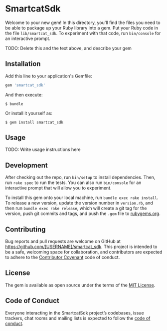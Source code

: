 # SmartcatSdk

Welcome to your new gem! In this directory, you'll find the files you need to be able to package up your Ruby library into a gem. Put your Ruby code in the file `lib/smartcat_sdk`. To experiment with that code, run `bin/console` for an interactive prompt.

TODO: Delete this and the text above, and describe your gem

## Installation

Add this line to your application's Gemfile:

```ruby
gem 'smartcat_sdk'
```

And then execute:

    $ bundle

Or install it yourself as:

    $ gem install smartcat_sdk

## Usage

TODO: Write usage instructions here

## Development

After checking out the repo, run `bin/setup` to install dependencies. Then, run `rake spec` to run the tests. You can also run `bin/console` for an interactive prompt that will allow you to experiment.

To install this gem onto your local machine, run `bundle exec rake install`. To release a new version, update the version number in `version.rb`, and then run `bundle exec rake release`, which will create a git tag for the version, push git commits and tags, and push the `.gem` file to [rubygems.org](https://rubygems.org).

## Contributing

Bug reports and pull requests are welcome on GitHub at https://github.com/[USERNAME]/smartcat_sdk. This project is intended to be a safe, welcoming space for collaboration, and contributors are expected to adhere to the [Contributor Covenant](http://contributor-covenant.org) code of conduct.

## License

The gem is available as open source under the terms of the [MIT License](https://opensource.org/licenses/MIT).

## Code of Conduct

Everyone interacting in the SmartcatSdk project’s codebases, issue trackers, chat rooms and mailing lists is expected to follow the [code of conduct](https://github.com/[USERNAME]/smartcat_sdk/blob/master/CODE_OF_CONDUCT.md).
